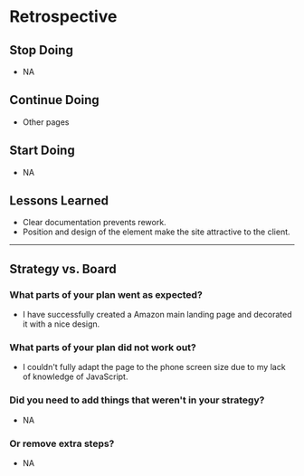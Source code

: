# Retrospective

## Stop Doing

- NA

## Continue Doing

- Other pages

## Start Doing

- NA

## Lessons Learned

- Clear documentation prevents rework.
- Position and design of the element make the site attractive to the client.

---

## Strategy vs. Board

### What parts of your plan went as expected?

- I have successfully created a Amazon main landing page and decorated it with a
  nice design.

### What parts of your plan did not work out?

- I couldn't fully adapt the page to the phone screen size due to my lack of
  knowledge of JavaScript.

### Did you need to add things that weren't in your strategy?

- NA

### Or remove extra steps?

- NA
